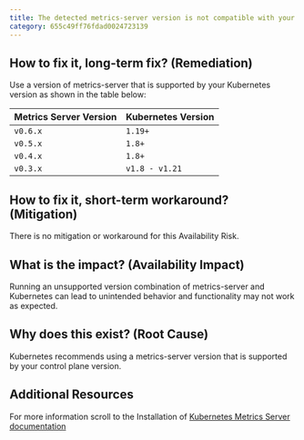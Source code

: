 ```yaml
---
title: The detected metrics-server version is not compatible with your Kubernetes version
category: 655c49ff76fdad0024723139
---
```


## How to fix it, long-term fix? (Remediation)

Use a version of metrics-server that is supported by your Kubernetes version as shown in the table below:

| Metrics Server Version | Kubernetes Version |
| :--------------------- | :----------------- |
| `v0.6.x`               | `1.19+`            |
| `v0.5.x`               | `1.8+`             |
| `v0.4.x`               | `1.8+`             |
| `v0.3.x`               | `v1.8 - v1.21`     |

## How to fix it, short-term workaround? (Mitigation)

There is no mitigation or workaround for this Availability Risk.

## What is the impact? (Availability Impact)

Running an unsupported version combination of metrics-server and Kubernetes can lead to unintended behavior and functionality may not work as expected.

## Why does this exist? (Root Cause)

Kubernetes recommends using a metrics-server version that is supported by your control plane version. 

## Additional Resources

For more information scroll to the Installation of [Kubernetes Metrics Server documentation](https://kubernetes-sigs.github.io/metrics-server)
